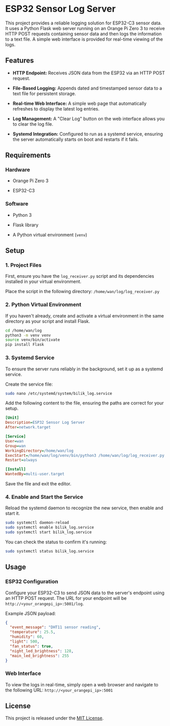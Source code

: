 # ESP32 Sensor Log Server

This project provides a reliable logging solution for ESP32-C3 sensor data. It uses a Python Flask web server running on an Orange Pi Zero 3 to receive HTTP POST requests containing sensor data and then logs the information to a text file. A simple web interface is provided for real-time viewing of the logs.

## Features

* **HTTP Endpoint:** Receives JSON data from the ESP32 via an HTTP POST request.

* **File-Based Logging:** Appends dated and timestamped sensor data to a text file for persistent storage.

* **Real-time Web Interface:** A simple web page that automatically refreshes to display the latest log entries.

* **Log Management:** A "Clear Log" button on the web interface allows you to clear the log file.

* **Systemd Integration:** Configured to run as a systemd service, ensuring the server automatically starts on boot and restarts if it fails.

## Requirements

### Hardware

* Orange Pi Zero 3

* ESP32-C3

### Software

* Python 3

* Flask library

* A Python virtual environment (`venv`)

## Setup

### 1. Project Files

First, ensure you have the `log_receiver.py` script and its dependencies installed in your virtual environment.

Place the script in the following directory:
`/home/wan/log/log_receiver.py`

### 2. Python Virtual Environment

If you haven't already, create and activate a virtual environment in the same directory as your script and install Flask.

```bash
cd /home/wan/log
python3 -m venv venv
source venv/bin/activate
pip install Flask
```

### 3. Systemd Service

To ensure the server runs reliably in the background, set it up as a systemd service.

Create the service file:

```bash
sudo nano /etc/systemd/system/bilik_log.service
```

Add the following content to the file, ensuring the paths are correct for your setup.

```ini
[Unit]
Description=ESP32 Sensor Log Server
After=network.target

[Service]
User=wan
Group=wan
WorkingDirectory=/home/wan/log
ExecStart=/home/wan/log/venv/bin/python3 /home/wan/log/log_receiver.py
Restart=always

[Install]
WantedBy=multi-user.target
```

Save the file and exit the editor.

### 4. Enable and Start the Service

Reload the systemd daemon to recognize the new service, then enable and start it.

```bash
sudo systemctl daemon-reload
sudo systemctl enable bilik_log.service
sudo systemctl start bilik_log.service
```

You can check the status to confirm it's running:

```bash
sudo systemctl status bilik_log.service
```

## Usage

### ESP32 Configuration

Configure your ESP32-C3 to send JSON data to the server's endpoint using an HTTP POST request. The URL for your endpoint will be `http://<your_orangepi_ip>:5001/log`.

Example JSON payload:

```json
{
  "event_message": "DHT11 sensor reading",
  "temperature": 25.5,
  "humidity": 60,
  "light": 500,
  "fan_status": true,
  "night_led_brightness": 128,
  "main_led_brightness": 255
}
```

### Web Interface

To view the logs in real-time, simply open a web browser and navigate to the following URL:
`http://<your_orangepi_ip>:5001`

## License

This project is released under the [MIT License](https://opensource.org/licenses/MIT).
